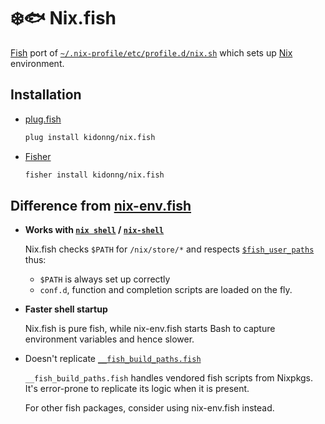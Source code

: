 # ❄️🐟 Nix.fish

[Fish](https://fishshell.com/) port of [`~/.nix-profile/etc/profile.d/nix.sh`](https://github.com/NixOS/nix/blob/master/scripts/nix-profile.sh.in) which sets up [Nix](https://nixos.org/) environment.

## Installation

- [plug.fish](https://github.com/kidonng/plug.fish)

  ```sh
  plug install kidonng/nix.fish
  ```

- [Fisher](https://github.com/jorgebucaran/fisher)

  ```sh
  fisher install kidonng/nix.fish
  ```

## Difference from [nix-env.fish](https://github.com/lilyball/nix-env.fish)

- **Works with [`nix shell`](https://nixos.org/manual/nix/stable/command-ref/new-cli/nix3-shell.html) / [`nix-shell`](https://nixos.org/manual/nix/stable/command-ref/nix-shell.html)**

  Nix.fish checks `$PATH` for `/nix/store/*` and respects [`$fish_user_paths`](https://fishshell.com/docs/current/cmds/fish_add_path.html?highlight=fish_user_paths) thus:

  - `$PATH` is always set up correctly
  - `conf.d`, function and completion scripts are loaded on the fly.

- **Faster shell startup**

  Nix.fish is pure fish, while nix-env.fish starts Bash to capture environment variables and hence slower.

- Doesn't replicate [`__fish_build_paths.fish`](https://github.com/NixOS/nixpkgs/blob/09c38c29f2c719cd76ca17a596c2fdac9e186ceb/pkgs/shells/fish/default.nix#L76-L117)

  `__fish_build_paths.fish` handles vendored fish scripts from Nixpkgs. It's error-prone to replicate its logic when it is present.

  For other fish packages, consider using nix-env.fish instead.
